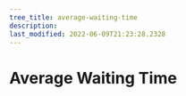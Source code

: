 ```yaml
---
tree_title: average-waiting-time
description: 
last_modified: 2022-06-09T21:23:28.2328
---
```


# Average Waiting Time
